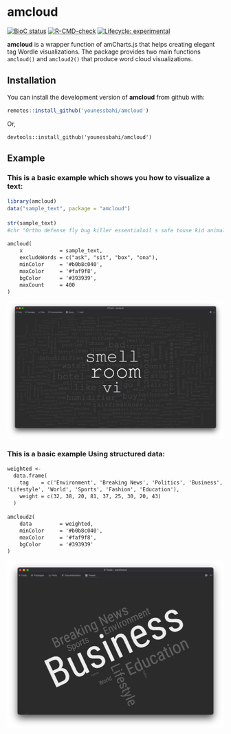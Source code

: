 
# amcloud
<!-- badges: start -->
[![BioC status](http://www.bioconductor.org/shields/build/release/bioc/amcloud.svg)](https://bioconductor.org/checkResults/release/bioc-LATEST/amcloud)
[![R-CMD-check](https://github.com/younessbahi/amcloud/workflows/R-CMD-check/badge.svg)](https://github.com/younessbahi/amcloud/actions)
[![Lifecycle: experimental](https://img.shields.io/badge/lifecycle-experimental-orange.svg)](https://lifecycle.r-lib.org/articles/stages.html#experimental)
<!-- badges: end -->


**amcloud** is a wrapper function of amCharts.js that helps creating elegant tag Wordle visualizations.
The package provides two main functions `amcloud()` and `amcloud2()` that produce word cloud visualizations.


## Installation

You can install the development version of **amcloud** from github with:

``` r
remotes::install_github('younessbahi/amcloud')
```
Or,
```
devtools::install_github('younessbahi/amcloud')
```

## Example

### This is a basic example which shows you how to visualize a text:

``` r
library(amcloud)
data("sample_text", package = "amcloud")

str(sample_text)
#chr "Ortho defense fly bug killer essentialoil s safe touse kid animaln airwick liquid airfreshener useless product "| __truncated__
```

```
amcloud(
    x            = sample_text,
    excludeWords = c("ask", "sit", "box", "ona"),
    minColor     = '#b0b8c040',
    maxColor     = '#faf9f8', 
    bgColor      = '#393939', 
    maxCount     = 400
)
```
![./amcloud/blob/main/figures/acloud-01.png](https://github.com/younessbahi/amcloud/blob/main/figures/acloud-01.png?raw=true)


### This is a basic example Using structured data:
```
weighted <-
  data.frame(
    tag    = c('Environment', 'Breaking News', 'Politics', 'Business', 'Lifestyle', 'World', 'Sports', 'Fashion', 'Education'),
    weight = c(32, 38, 20, 81, 37, 25, 30, 20, 43)
  )

amcloud2(
    data         = weighted,
    minColor     = '#b0b8c040',
    maxColor     = '#faf9f8', 
    bgColor      = '#393939'
)
```

![./amcloud/blob/main/figures/amcloud-02.png](https://github.com/younessbahi/amcloud/blob/main/figures/amcloud-02.png?raw=true)